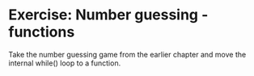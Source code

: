 # Exercise: Number guessing - functions


Take the number guessing game from the earlier chapter and move the internal while() loop
to a function.
